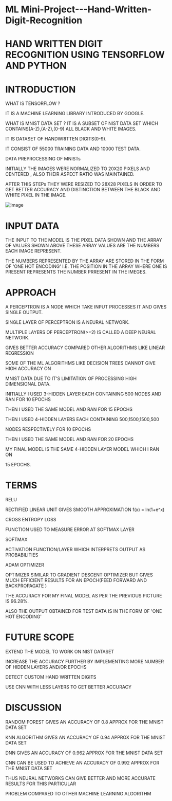 # ML Mini-Project---Hand-Written-Digit-Recognition

# HAND WRITTEN DIGIT RECOGNITION USING TENSORFLOW AND PYTHON

# INTRODUCTION

WHAT IS TENSORFLOW ?

IT IS A MACHINE LEARNING LIBRARY INTRODUCED BY GOOGLE.


WHAT IS MNIST DATA SET ?
IT IS A SUBSET OF NIST DATA SET WHICH CONTAINS(A-Z),(A-Z),(0-9) ALL BLACK AND WHITE IMAGES.

IT IS DATASET OF HANDWRITTEN DIGITS(0-9).

IT CONSIST OF 55000 TRAINING DATA AND 10000 TEST DATA.


DATA PREPROCESSING OF MNISTs

INITIALLY THE IMAGES WERE NORMALIZED TO 20X20 PIXELS AND CENTERED , ALSO THEIR ASPECT RATIO WAS
MAINTAINED.

AFTER THIS STEPs THEY WERE RESIZED TO 28X28 PIXELS IN ORDER TO GET BETTER ACCURACY AND DISTINCTION
BETWEEN THE BLACK AND WHITE PIXEL IN THE IMAGE.





![image](https://user-images.githubusercontent.com/67232573/114437002-dbbf6100-9b7a-11eb-904e-36498e616000.png)



# INPUT DATA

THE INPUT TO THE MODEL IS THE PIXEL DATA SHOWN AND THE ARRAY OF VALUES SHOWN ABOVE
THESE ARRAY VALUES ARE THE NUMBERS EACH IMAGE REPRESENT.

THE NUMBERS REPRESENTED BY THE ARRAY ARE STORED IN THE FORM OF 'ONE HOT ENCODING' I.E.
THE POSITION IN THE ARRAY WHERE ONE IS PRESENT REPRESENTS THE NUMBER PRRESENT IN THE IMEGES.

# APPROACH

A PERCEPTRON IS A NODE WHICH TAKE INPUT PROCESSES IT AND GIVES SINGLE OUTPUT.

SINGLE LAYER OF PERCEPTRON IS A NEURAL NETWORK.

MULTIPLE LAYERS OF PERCEPTRON(>=2) IS CALLED A DEEP NEURAL NETWORK.

GIVES BETTER ACCURACY COMPARED OTHER ALGORITHMS LIKE LINEAR REGRESSION

SOME OF THE ML ALGORITHMS LIKE DECISION TREES CANNOT GIVE HIGH ACCURACY ON

MNIST DATA DUE TO IT'S LIMITATION OF PROCESSING HIGH DIMENSIONAL DATA.

INITIALLY I USED 3-HIDDEN LAYER EACH CONTAINING 500 NODES AND
RAN FOR 10 EPOCHS

THEN I USED THE SAME MODEL AND RAN FOR 15 EPOCHS

THEN I USED 4-HIDDEN LAYERS EACH CONTAINING 500,1500,1500,500

NODES RESPECTIVELY FOR 10 EPOCHS

THEN I USED THE SAME MODEL AND RAN FOR 20 EPOCHS

MY FINAL MODEL IS THE SAME 4-HIDDEN LAYER MODEL WHICH I RAN ON 

15 EPOCHS.


# TERMS

RELU

RECTIFIED LINEAR UNIT GIVES SMOOTH APPROXIMATION  f(x) = ln(1+e^x)

CROSS ENTROPY LOSS

FUNCTION USED TO MEASURE ERROR AT SOFTMAX LAYER

SOFTMAX

ACTIVATION FUNCTION/LAYER WHICH INTERPRETS OUTPUT AS PROBABILITIES

ADAM OPTIMIZER


OPTIMIZER SIMILAR TO GRADIENT DESCENT OPTIMIZER BUT GIVES MUCH EFFICIENT RESULTS FOR AN
EPOCH(FEED FORWARD AND BACKPROPAGATE )

THE ACCURACY FOR MY FINAL
MODEL AS PER THE PREVIOUS
PICTURE IS 96.28%.

ALSO THE OUTPUT OBTAINED FOR
TEST DATA IS IN THE FORM OF 'ONE
HOT ENCODING'

# FUTURE SCOPE

EXTEND THE MODEL TO WORK ON NIST DATASET

INCREASE THE ACCURACY FURTHER BY IMPLEMENTING MORE NUMBER OF HIDDEN LAYERS
AND/OR EPOCHS

DETECT CUSTOM HAND WRITTEN DIGITS

USE CNN WITH LESS LAYERS TO GET BETTER ACCURACY

# DISCUSSION

RANDOM FOREST GIVES AN ACCURACY OF 0.8 APPROX FOR THE MNIST DATA SET

KNN ALGORITHM GIVES AN ACCURACY OF 0.94 APPROX FOR THE MNIST DATA SET

DNN GIVES AN ACCURACY OF 0.962 APPROX FOR THE MNIST DATA SET

CNN CAN BE USED TO ACHIEVE AN ACCURACY OF 0.992 APPROX FOR THE MNIST DATA SET

THUS NEURAL NETWORKS CAN GIVE BETTER AND MORE ACCURATE RESULTS FOR THIS PARTICULAR

PROBLEM COMPARED TO OTHER MACHINE LEARNING ALGORITHM

